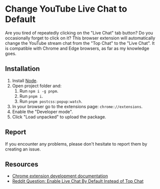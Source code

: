 # Change YouTube Live Chat to Default

Are you tired of repeatedly clicking on the "Live Chat" tab button? Do you occasionally forget to click on it? This browser extension will automatically change the YouTube stream chat from the "Top Chat" to the "Live Chat". It is compatible with Chrome and Edge browsers, as far as my knowledge goes.

## Installation

1. Install [Node](https://nodejs.org).
2. Open project folder and:
   1. Run `npm i -g pnpm`.
   2. Run `pnpm i`.
   3. Run `pnpm postcss:popup:watch`.
3. In your browser go to the extensions page: `chrome://extensions`.
4. Enable the "Developer mode".
5. Click "Load unpacked" to upload the package.

## Report

If you encounter any problems, please don't hesitate to report them by creating an issue.

## Resources

-   [Chrome extension development documentation](https://developer.chrome.com/docs/extensions)
-   [Reddit Question: Enable Live Chat By Default Instead of Top Chat](https://www.reddit.com/r/youtube/comments/hhuz29/enable_live_chat_by_default_instead_of_top_chat)

